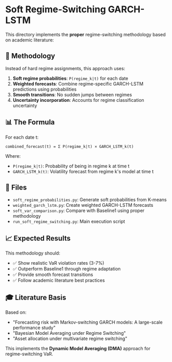 # Soft Regime-Switching GARCH-LSTM

This directory implements the **proper** regime-switching methodology based on academic literature:

## 🎯 **Methodology**

Instead of hard regime assignments, this approach uses:

1. **Soft regime probabilities**: `P(regime_k|t)` for each date
2. **Weighted forecasts**: Combine regime-specific GARCH-LSTM predictions using probabilities
3. **Smooth transitions**: No sudden jumps between regimes
4. **Uncertainty incorporation**: Accounts for regime classification uncertainty

## 📊 **The Formula**

For each date t:
```
combined_forecast(t) = Σ P(regime_k|t) × GARCH_LSTM_k(t)
```

Where:
- `P(regime_k|t)`: Probability of being in regime k at time t
- `GARCH_LSTM_k(t)`: Volatility forecast from regime k's model at time t

## 🔧 **Files**

- `soft_regime_probabilities.py`: Generate soft probabilities from K-means
- `weighted_garch_lstm.py`: Create weighted GARCH-LSTM forecasts
- `soft_var_comparison.py`: Compare with Baseline1 using proper methodology
- `run_soft_regime_switching.py`: Main execution script

## 📈 **Expected Results**

This methodology should:
- ✅ Show realistic VaR violation rates (3-7%)
- ✅ Outperform Baseline1 through regime adaptation
- ✅ Provide smooth forecast transitions
- ✅ Follow academic literature best practices

## 🎓 **Literature Basis**

Based on:
- "Forecasting risk with Markov-switching GARCH models: A large-scale performance study"
- "Bayesian Model Averaging under Regime Switching"  
- "Asset allocation under multivariate regime switching"

This implements the **Dynamic Model Averaging (DMA)** approach for regime-switching VaR.